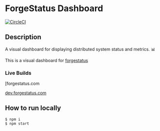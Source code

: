 # ForgeStatus Dashboard

[![CircleCI](https://circleci.com/gh/chrisstowe/forgestatus-dashboard.svg?style=svg)](https://circleci.com/gh/chrisstowe/forgestatus-dashboard)

## Description

A visual dashboard for displaying distributed system status and metrics. 📊

This is a visual dashboard for [forgestatus](https://github.com/chrisstowe/forgestatus)

### Live Builds

[forgestatus.com[](http://forgestatus.com)

[dev.forgestatus.com](http://dev.forgestatus.com)

## How to run locally

```
$ npm i
$ npm start
```
